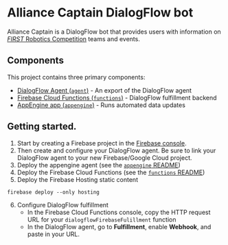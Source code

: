 # Alliance Captain DialogFlow bot
Alliance Captain is a DialogFlow bot that provides users with information on [*FIRST* Robotics Competition](https://firstinspires.org) teams and events.

## Components
This project contains three primary components:

* [DialogFlow Agent (`agent`)](agent/README.md) - An export of the DialogFlow agent
* [Firebase Cloud Functions (`functions`)](functions/README.md) - DialogFlow fulfillment backend
* [AppEngine app (`appengine`)](appengine/README.md) - Runs automated data updates

## Getting started.
1. Start by creating a Firebase project in the [Firebase console](https://console.firebase.com).
2. Then create and configure your DialogFlow agent. Be sure to link your DialogFlow agent to your new Firebase/Google Cloud project.
3. Deploy the appengine agent (see the [`appengine` README](appengine/README.md))
4. Deploy the Firebase Cloud Functions (see the [`functions` README](functions/README.md))
5. Deploy the Firebase Hosting static content
  ```
  firebase deploy --only hosting
  ```
6. Configure DialogFlow fulfillment
    * In the Firebase Cloud Functions console, copy the HTTP request URL for your `dialogflowFirebaseFulillment` function
    * In the DialogFlow agent, go to **Fulfillment**, enable **Webhook**, and paste in your URL.
